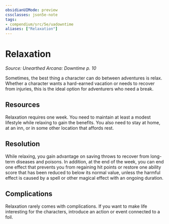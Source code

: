 ```yaml
---
obsidianUIMode: preview
cssclasses: json5e-note
tags:
- compendium/src/5e/uadowntime
aliases: ["Relaxation"]
---
```

# Relaxation
*Source: Unearthed Arcana: Downtime p. 10* 

Sometimes, the best thing a character can do between adventures is relax. Whether a character wants a hard-earned vacation or needs to recover from injuries, this is the ideal option for adventurers who need a break.

## Resources

Relaxation requires one week. You need to maintain at least a modest lifestyle while relaxing to gain the benefits. You also need to stay at home, at an inn, or in some other location that affords rest.

## Resolution

While relaxing, you gain advantage on saving throws to recover from long-term diseases and poisons. In addition, at the end of the week, you can end one effect that prevents you from regaining hit points or restore one ability score that has been reduced to below its normal value, unless the harmful effect is caused by a spell or other magical effect with an ongoing duration.

## Complications

Relaxation rarely comes with complications. If you want to make life interesting for the characters, introduce an action or event connected to a foil.